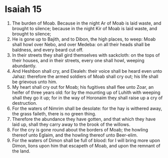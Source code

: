 ﻿# Isaiah  15
1. The burden of Moab. Because in the night Ar of Moab is laid waste, and brought to silence; because in the night Kir of Moab is laid waste, and brought to silence; 
2. He is gone up to Bajith, and to Dibon, the high places, to weep: Moab shall howl over Nebo, and over Medeba: on all their heads shall be baldness, and every beard cut off. 
3. In their streets they shall gird themselves with sackcloth: on the tops of their houses, and in their streets, every one shall howl, weeping abundantly. 
4. And Heshbon shall cry, and Elealeh: their voice shall be heard even unto Jahaz: therefore the armed soldiers of Moab shall cry out; his life shall be grievous unto him. 
5. My heart shall cry out for Moab; his fugitives shall flee unto Zoar, an heifer of three years old: for by the mounting up of Luhith with weeping shall they go it up; for in the way of Horonaim they shall raise up a cry of destruction. 
6. For the waters of Nimrim shall be desolate: for the hay is withered away, the grass faileth, there is no green thing. 
7. Therefore the abundance they have gotten, and that which they have laid up, shall they carry away to the brook of the willows. 
8. For the cry is gone round about the borders of Moab; the howling thereof unto Eglaim, and the howling thereof unto Beer-elim. 
9. For the waters of Dimon shall be full of blood: for I will bring more upon Dimon, lions upon him that escapeth of Moab, and upon the remnant of the land. 
